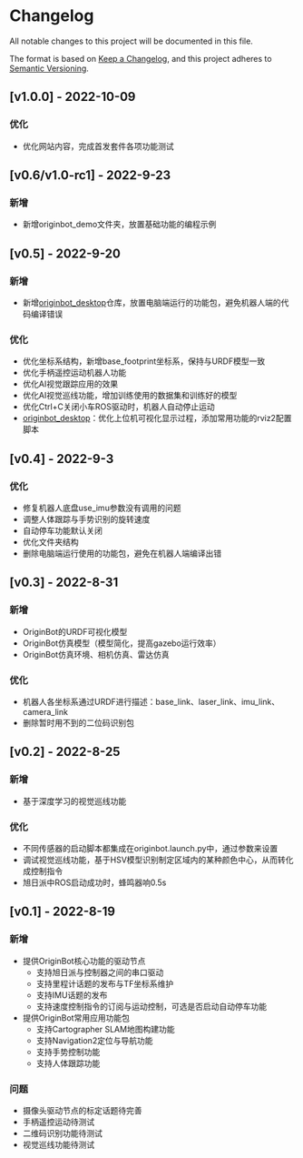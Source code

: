 # Changelog
All notable changes to this project will be documented in this file.

The format is based on [Keep a Changelog](https://keepachangelog.com/en/1.0.0/),
and this project adheres to [Semantic Versioning](https://semver.org/spec/v2.0.0.html).

## [v1.0.0] - 2022-10-09
### 优化
- 优化网站内容，完成首发套件各项功能测试

## [v0.6/v1.0-rc1] - 2022-9-23
### 新增
- 新增originbot_demo文件夹，放置基础功能的编程示例

## [v0.5] - 2022-9-20
### 新增
- 新增[originbot_desktop](https://gitee.com/guyuehome/originbot_desktop)仓库，放置电脑端运行的功能包，避免机器人端的代码编译错误

### 优化
- 优化坐标系结构，新增base_footprint坐标系，保持与URDF模型一致
- 优化手柄遥控运动机器人功能
- 优化AI视觉跟踪应用的效果
- 优化AI视觉巡线功能，增加训练使用的数据集和训练好的模型
- 优化Ctrl+C关闭小车ROS驱动时，机器人自动停止运动
- [originbot_desktop](https://gitee.com/guyuehome/originbot_desktop)：优化上位机可视化显示过程，添加常用功能的rviz2配置脚本 


## [v0.4] - 2022-9-3

### 优化
- 修复机器人底盘use_imu参数没有调用的问题
- 调整人体跟踪与手势识别的旋转速度
- 自动停车功能默认关闭
- 优化文件夹结构
- 删除电脑端运行使用的功能包，避免在机器人端编译出错


## [v0.3] - 2022-8-31
### 新增
- OriginBot的URDF可视化模型
- OriginBot仿真模型（模型简化，提高gazebo运行效率）
- OriginBot仿真环境、相机仿真、雷达仿真

### 优化
- 机器人各坐标系通过URDF进行描述：base_link、laser_link、imu_link、camera_link
- 删除暂时用不到的二位码识别包


## [v0.2] - 2022-8-25
### 新增
- 基于深度学习的视觉巡线功能

### 优化
- 不同传感器的启动脚本都集成在originbot.launch.py中，通过参数来设置
- 调试视觉巡线功能，基于HSV模型识别制定区域内的某种颜色中心，从而转化成控制指令
- 旭日派中ROS启动成功时，蜂鸣器响0.5s


## [v0.1] - 2022-8-19
### 新增
- 提供OriginBot核心功能的驱动节点
    - 支持旭日派与控制器之间的串口驱动
    - 支持里程计话题的发布与TF坐标系维护
    - 支持IMU话题的发布
    - 支持速度控制指令的订阅与运动控制，可选是否启动自动停车功能
- 提供OriginBot常用应用功能包
    - 支持Cartographer SLAM地图构建功能
    - 支持Navigation2定位与导航功能
    - 支持手势控制功能
    - 支持人体跟踪功能

### 问题
- 摄像头驱动节点的标定话题待完善
- 手柄遥控运动待测试
- 二维码识别功能待测试
- 视觉巡线功能待测试
